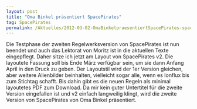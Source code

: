 ```yaml
---
layout: post
title: "Oma Binkel präsentiert SpacePirates"
tag: SpacePirates
permalink: /Aktuelles/2012-03-02-OmaBinkelpraesentiertSpacePirates-spacepirates
---
```



Die Testphase der zweiten Regelwerksversion von SpacePirates ist nun beendet und auch das Lektorat von Moritz ist in die aktuellen Texte eingepflegt. Daher sitze ich jetzt am Layout von SpacePirates v2. Die layoutete Fassung soll bis Ende März verfügbar sein, um sie dann Anfang April in den Druck zu geben. Der Layoutstil wird der 1er Version gleichen, aber weitere Alienbilder beinhalten, vielleicht sogar alle, wenn es Ionflux bis zum Stichtag schafft. Bis dahin gibt es die neuen Regeln als minimal layoutetes PDF zum Download. Da mir kein guter Untertitel für die zweite Version eingefallen ist und v2 einfach langweilig klingt, wird die zweite Version von SpacePirates von Oma Binkel präsentiert.


